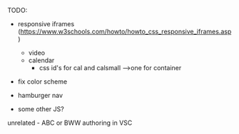 TODO:
- responsive iframes (https://www.w3schools.com/howto/howto_css_responsive_iframes.asp)
    - video
    - calendar
        - css id's for cal and calsmall -->one for container

- fix color scheme
- hamburger nav 
- some other JS?


unrelated - ABC or BWW authoring in VSC
